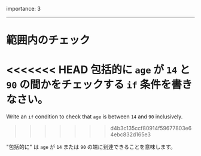 importance: 3

---

# 範囲内のチェック

<<<<<<< HEAD
包括的に `age` が `14` と `90` の間かをチェックする `if` 条件を書きなさい。
=======
Write an `if` condition to check that `age` is between `14` and `90` inclusively.
>>>>>>> d4b3c135ccf80914f59677803e64ebc832d165e3

"包括的に" は `age` が `14` または `90` の端に到達できることを意味します。
